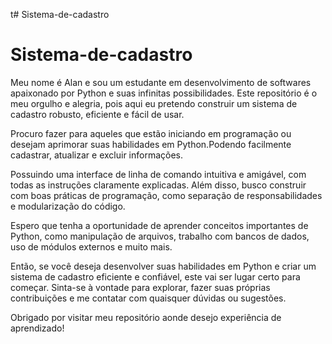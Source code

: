 t# Sistema-de-cadastro
# Sistema-de-cadastro

Meu nome é Alan e sou um estudante em desenvolvimento de softwares apaixonado por Python e suas infinitas possibilidades. Este repositório é o meu orgulho e alegria, pois aqui eu pretendo construir um sistema de cadastro robusto, eficiente e fácil de usar.

Procuro fazer para aqueles que estão iniciando em programação ou desejam aprimorar suas habilidades em Python.Podendo facilmente cadastrar, atualizar e excluir informações.

Possuindo uma interface de linha de comando intuitiva e amigável, com todas as instruções claramente explicadas. Além disso, busco construir com boas práticas de programação, como separação de responsabilidades e modularização do código.

Espero que tenha a oportunidade de aprender conceitos importantes de Python, como manipulação de arquivos, trabalho com bancos de dados, uso de módulos externos e muito mais.

Então, se você deseja desenvolver suas habilidades em Python e criar um sistema de cadastro eficiente e confiável, este vai ser lugar certo para começar. Sinta-se à vontade para explorar, fazer suas próprias contribuições e me contatar com quaisquer dúvidas ou sugestões.

Obrigado por visitar meu repositório aonde desejo experiência de aprendizado!
